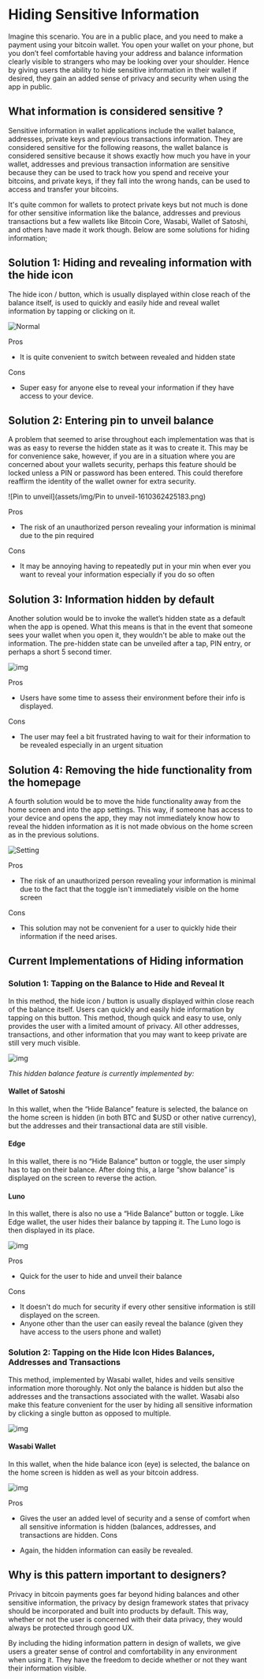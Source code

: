# Hiding Sensitive Information

Imagine this scenario. You are in a public place, and you need to make a payment using your bitcoin wallet. You open your wallet on your phone, but you don’t feel comfortable having your address and balance information clearly visible to strangers who may be looking over your shoulder. Hence by giving users the ability to hide sensitive information in their wallet if desired, they gain an added sense of privacy and security when using the app in public.

## What information is considered sensitive ?

Sensitive information in wallet applications include the wallet balance, addresses, private keys and previous transactions information. They are considered sensitive for the following reasons, the wallet balance is considered sensitive because it shows exactly how much you have in your wallet, addresses and previous transaction information are sensitive because they can be used to track how you spend and receive your bitcoins, and private keys, if they fall into the wrong hands, can be used to access and transfer your bitcoins.

It's quite common for wallets to protect private keys but not much is done for other sensitive information like the balance, addresses and previous transactions but a few wallets like Bitcoin Core, Wasabi, Wallet of Satoshi, and others have made it work though. Below are some solutions for hiding information;

## Solution 1: Hiding and revealing information with the hide icon

 The hide icon / button, which is usually displayed within close reach of the balance itself, is used to quickly and easily hide and reveal wallet information by tapping or clicking on it.

![Normal](assets/img/Normal.png)

Pros

- It is quite convenient to switch between revealed and hidden state

Cons

- Super easy for anyone else to reveal your information if they have access to your device.

  

## Solution 2: Entering pin to unveil balance

A problem that seemed to arise throughout each  implementation was that is was as easy to reverse the hidden state as it was to create it. This may be for convenience sake, however, if you are in a situation where you are concerned about your wallets security, perhaps this feature should be locked unless a PIN or password has been entered. This could therefore reaffirm the identity of the wallet owner for extra security.

![Pin to unveil](assets/img/Pin to unveil-1610362425183.png)

Pros

- The risk of an unauthorized person revealing your information is minimal due to the pin required

Cons

- It may be annoying having to repeatedly put in your min when ever you want to reveal your information especially if you do so often

  

## Solution 3: Information hidden by default

Another solution would be to invoke the wallet’s hidden state as a default when the app is opened. What this means is that in the event that someone sees your wallet when you open it, they wouldn't be able to make out the information. The pre-hidden state can be unveiled  after a tap, PIN entry, or perhaps a short 5 second timer.

![img](assets/img/BJv32FZ-1610444313617.png)

Pros

- Users have some time to assess their environment before their info is displayed.

Cons

- The user may feel a bit frustrated having to wait for their information to be revealed especially in an urgent situation

## Solution 4: Removing the hide functionality from the homepage

A fourth solution would be to move the hide functionality away from the home screen and into the app settings. This way, if someone has access to your device and opens the app, they may not immediately know how to reveal the hidden information as it is not made obvious on the home screen as in the previous solutions.

![Setting](assets/img/Setting.png)

Pros

- The risk of an unauthorized person revealing your information is minimal due to the fact that the toggle isn't immediately visible on the home screen

Cons

- This solution may not be convenient for a user to quickly hide their information if the need arises.

  

## Current Implementations of Hiding information

### Solution 1: Tapping on the Balance to Hide and Reveal It

In this method, the hide icon / button is usually displayed within close reach of the balance itself. Users can quickly and easily hide information by tapping on this button. This method, though quick and easy to use, only provides the user with a limited amount of privacy. All other addresses, transactions, and other information that you may want to keep private are still very much visible.

![img](assets/img/n6H4ZQA.png)

*This hidden balance feature is currently implemented by:*

#### Wallet of Satoshi

In this wallet, when the “Hide Balance” feature is selected, the balance on the home screen is hidden (in both BTC and $USD or other native currency), but the addresses and their transactional data are still visible.

#### Edge

In this wallet, there is no “Hide Balance” button or toggle, the user simply has to tap on their balance. After doing this, a large “show balance” is displayed on the screen to reverse the action.

#### Luno

In this wallet, there is also no use a “Hide Balance” button or toggle. Like Edge wallet, the user hides their balance by tapping it. The Luno logo is then displayed in its place.

![img](assets/img/AE4IRXq.png)

Pros
- Quick for the user to hide and unveil their balance

Cons
- It doesn't do much for security if every other sensitive information is still displayed on the screen.
- Anyone other than the user can easily reveal the balance (given they have access to the users phone and wallet)



### Solution 2: Tapping on the Hide Icon Hides Balances, Addresses and Transactions

This method, implemented by Wasabi wallet, hides and veils sensitive information more thoroughly. Not only the balance is hidden but also the addresses and the transactions associated with the wallet. Wasabi also make this feature convenient for the user by hiding all sensitive information by clicking a single button as opposed to multiple.

![img](assets/img/5WdRI0G.png)

#### Wasabi Wallet

In this wallet, when the hide balance icon (eye) is selected, the balance on the home screen is hidden as well as your bitcoin address.

![img](assets/img/GE2NAqf.png)

Pros
- Gives the user an added level of security and a sense of comfort when all sensitive information is hidden (balances, addresses, and transactions are hidden.
  Cons

- Again, the hidden information can easily be revealed.

  

## Why is this pattern important to designers?

Privacy in bitcoin payments goes far beyond hiding balances and other sensitive information, the privacy by design framework states that privacy should be incorporated and built into products by default. This way, whether or not the user is concerned with their data privacy, they would always be protected through good UX.

By including the hiding information pattern in design of wallets, we give users a greater sense of control and comfortability in any environment when using it. They have the freedom to decide whether or not they want their information visible.



[^1]: https://medium.com/@olanrewajusodiq64/the-ui-ux-of-hide-balance-designing-to-improve-asset-security-e4b20668f315
[^2]: https://www.invisionapp.com/inside-design/designing-for-privacy/
[^3]: https://uxdesign.cc/how-to-design-with-privacy-in-mind-24c96cfc2611
[^4]:  https://github.com/bitcoin-core/gui/issues/82

[5]: https://docs.wasabiwallet.io/using-wasabi/PrivacyMode.html


